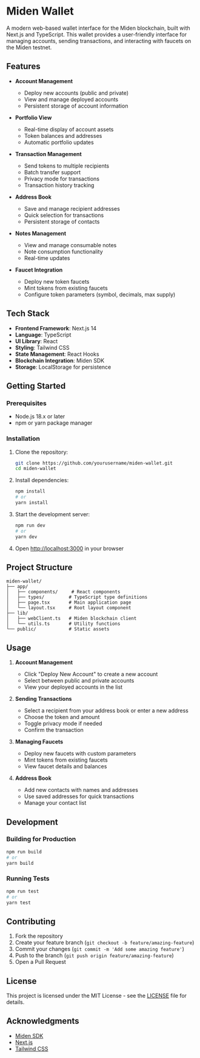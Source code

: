 # Miden Wallet

A modern web-based wallet interface for the Miden blockchain, built with Next.js and TypeScript. This wallet provides a user-friendly interface for managing accounts, sending transactions, and interacting with faucets on the Miden testnet.

## Features

- **Account Management**

  - Deploy new accounts (public and private)
  - View and manage deployed accounts
  - Persistent storage of account information

- **Portfolio View**

  - Real-time display of account assets
  - Token balances and addresses
  - Automatic portfolio updates

- **Transaction Management**

  - Send tokens to multiple recipients
  - Batch transfer support
  - Privacy mode for transactions
  - Transaction history tracking

- **Address Book**

  - Save and manage recipient addresses
  - Quick selection for transactions
  - Persistent storage of contacts

- **Notes Management**

  - View and manage consumable notes
  - Note consumption functionality
  - Real-time updates

- **Faucet Integration**
  - Deploy new token faucets
  - Mint tokens from existing faucets
  - Configure token parameters (symbol, decimals, max supply)

## Tech Stack

- **Frontend Framework**: Next.js 14
- **Language**: TypeScript
- **UI Library**: React
- **Styling**: Tailwind CSS
- **State Management**: React Hooks
- **Blockchain Integration**: Miden SDK
- **Storage**: LocalStorage for persistence

## Getting Started

### Prerequisites

- Node.js 18.x or later
- npm or yarn package manager

### Installation

1. Clone the repository:

   ```bash
   git clone https://github.com/yourusername/miden-wallet.git
   cd miden-wallet
   ```

2. Install dependencies:

   ```bash
   npm install
   # or
   yarn install
   ```

3. Start the development server:

   ```bash
   npm run dev
   # or
   yarn dev
   ```

4. Open [http://localhost:3000](http://localhost:3000) in your browser

## Project Structure

```
miden-wallet/
├── app/
│   ├── components/     # React components
│   ├── types/         # TypeScript type definitions
│   ├── page.tsx       # Main application page
│   └── layout.tsx     # Root layout component
├── lib/
│   ├── webClient.ts   # Miden blockchain client
│   └── utils.ts       # Utility functions
└── public/            # Static assets
```

## Usage

1. **Account Management**

   - Click "Deploy New Account" to create a new account
   - Select between public and private accounts
   - View your deployed accounts in the list

2. **Sending Transactions**

   - Select a recipient from your address book or enter a new address
   - Choose the token and amount
   - Toggle privacy mode if needed
   - Confirm the transaction

3. **Managing Faucets**

   - Deploy new faucets with custom parameters
   - Mint tokens from existing faucets
   - View faucet details and balances

4. **Address Book**
   - Add new contacts with names and addresses
   - Use saved addresses for quick transactions
   - Manage your contact list

## Development

### Building for Production

```bash
npm run build
# or
yarn build
```

### Running Tests

```bash
npm run test
# or
yarn test
```

## Contributing

1. Fork the repository
2. Create your feature branch (`git checkout -b feature/amazing-feature`)
3. Commit your changes (`git commit -m 'Add some amazing feature'`)
4. Push to the branch (`git push origin feature/amazing-feature`)
5. Open a Pull Request

## License

This project is licensed under the MIT License - see the [LICENSE](LICENSE) file for details.

## Acknowledgments

- [Miden SDK](https://github.com/0xPolygonMiden/miden-vm)
- [Next.js](https://nextjs.org/)
- [Tailwind CSS](https://tailwindcss.com/)
